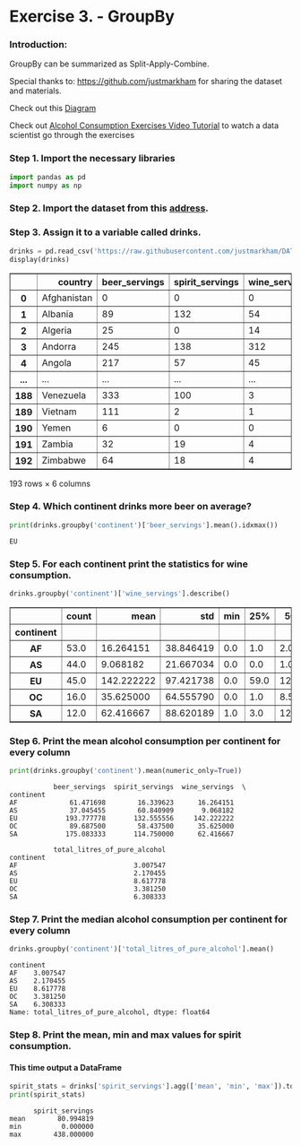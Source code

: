 # Exercise 3. - GroupBy

### Introduction:

GroupBy can be summarized as Split-Apply-Combine.

Special thanks to: https://github.com/justmarkham for sharing the dataset and materials.

Check out this [Diagram](http://i.imgur.com/yjNkiwL.png)  

Check out [Alcohol Consumption Exercises Video Tutorial](https://youtu.be/az67CMdmS6s) to watch a data scientist go through the exercises


### Step 1. Import the necessary libraries


```python
import pandas as pd
import numpy as np
```

### Step 2. Import the dataset from this [address](https://raw.githubusercontent.com/justmarkham/DAT8/master/data/drinks.csv). 

### Step 3. Assign it to a variable called drinks.


```python
drinks = pd.read_csv('https://raw.githubusercontent.com/justmarkham/DAT8/master/data/drinks.csv', sep=",")
display(drinks)
```


<div>
<style scoped>
    .dataframe tbody tr th:only-of-type {
        vertical-align: middle;
    }

    .dataframe tbody tr th {
        vertical-align: top;
    }

    .dataframe thead th {
        text-align: right;
    }
</style>
<table border="1" class="dataframe">
  <thead>
    <tr style="text-align: right;">
      <th></th>
      <th>country</th>
      <th>beer_servings</th>
      <th>spirit_servings</th>
      <th>wine_servings</th>
      <th>total_litres_of_pure_alcohol</th>
      <th>continent</th>
    </tr>
  </thead>
  <tbody>
    <tr>
      <th>0</th>
      <td>Afghanistan</td>
      <td>0</td>
      <td>0</td>
      <td>0</td>
      <td>0.0</td>
      <td>AS</td>
    </tr>
    <tr>
      <th>1</th>
      <td>Albania</td>
      <td>89</td>
      <td>132</td>
      <td>54</td>
      <td>4.9</td>
      <td>EU</td>
    </tr>
    <tr>
      <th>2</th>
      <td>Algeria</td>
      <td>25</td>
      <td>0</td>
      <td>14</td>
      <td>0.7</td>
      <td>AF</td>
    </tr>
    <tr>
      <th>3</th>
      <td>Andorra</td>
      <td>245</td>
      <td>138</td>
      <td>312</td>
      <td>12.4</td>
      <td>EU</td>
    </tr>
    <tr>
      <th>4</th>
      <td>Angola</td>
      <td>217</td>
      <td>57</td>
      <td>45</td>
      <td>5.9</td>
      <td>AF</td>
    </tr>
    <tr>
      <th>...</th>
      <td>...</td>
      <td>...</td>
      <td>...</td>
      <td>...</td>
      <td>...</td>
      <td>...</td>
    </tr>
    <tr>
      <th>188</th>
      <td>Venezuela</td>
      <td>333</td>
      <td>100</td>
      <td>3</td>
      <td>7.7</td>
      <td>SA</td>
    </tr>
    <tr>
      <th>189</th>
      <td>Vietnam</td>
      <td>111</td>
      <td>2</td>
      <td>1</td>
      <td>2.0</td>
      <td>AS</td>
    </tr>
    <tr>
      <th>190</th>
      <td>Yemen</td>
      <td>6</td>
      <td>0</td>
      <td>0</td>
      <td>0.1</td>
      <td>AS</td>
    </tr>
    <tr>
      <th>191</th>
      <td>Zambia</td>
      <td>32</td>
      <td>19</td>
      <td>4</td>
      <td>2.5</td>
      <td>AF</td>
    </tr>
    <tr>
      <th>192</th>
      <td>Zimbabwe</td>
      <td>64</td>
      <td>18</td>
      <td>4</td>
      <td>4.7</td>
      <td>AF</td>
    </tr>
  </tbody>
</table>
<p>193 rows × 6 columns</p>
</div>


### Step 4. Which continent drinks more beer on average?


```python
print(drinks.groupby('continent')['beer_servings'].mean().idxmax())
```

    EU


### Step 5. For each continent print the statistics for wine consumption.


```python
drinks.groupby('continent')['wine_servings'].describe()
```




<div>
<style scoped>
    .dataframe tbody tr th:only-of-type {
        vertical-align: middle;
    }

    .dataframe tbody tr th {
        vertical-align: top;
    }

    .dataframe thead th {
        text-align: right;
    }
</style>
<table border="1" class="dataframe">
  <thead>
    <tr style="text-align: right;">
      <th></th>
      <th>count</th>
      <th>mean</th>
      <th>std</th>
      <th>min</th>
      <th>25%</th>
      <th>50%</th>
      <th>75%</th>
      <th>max</th>
    </tr>
    <tr>
      <th>continent</th>
      <th></th>
      <th></th>
      <th></th>
      <th></th>
      <th></th>
      <th></th>
      <th></th>
      <th></th>
    </tr>
  </thead>
  <tbody>
    <tr>
      <th>AF</th>
      <td>53.0</td>
      <td>16.264151</td>
      <td>38.846419</td>
      <td>0.0</td>
      <td>1.0</td>
      <td>2.0</td>
      <td>13.00</td>
      <td>233.0</td>
    </tr>
    <tr>
      <th>AS</th>
      <td>44.0</td>
      <td>9.068182</td>
      <td>21.667034</td>
      <td>0.0</td>
      <td>0.0</td>
      <td>1.0</td>
      <td>8.00</td>
      <td>123.0</td>
    </tr>
    <tr>
      <th>EU</th>
      <td>45.0</td>
      <td>142.222222</td>
      <td>97.421738</td>
      <td>0.0</td>
      <td>59.0</td>
      <td>128.0</td>
      <td>195.00</td>
      <td>370.0</td>
    </tr>
    <tr>
      <th>OC</th>
      <td>16.0</td>
      <td>35.625000</td>
      <td>64.555790</td>
      <td>0.0</td>
      <td>1.0</td>
      <td>8.5</td>
      <td>23.25</td>
      <td>212.0</td>
    </tr>
    <tr>
      <th>SA</th>
      <td>12.0</td>
      <td>62.416667</td>
      <td>88.620189</td>
      <td>1.0</td>
      <td>3.0</td>
      <td>12.0</td>
      <td>98.50</td>
      <td>221.0</td>
    </tr>
  </tbody>
</table>
</div>



### Step 6. Print the mean alcohol consumption per continent for every column


```python
print(drinks.groupby('continent').mean(numeric_only=True))
```

               beer_servings  spirit_servings  wine_servings  \
    continent                                                  
    AF             61.471698        16.339623      16.264151   
    AS             37.045455        60.840909       9.068182   
    EU            193.777778       132.555556     142.222222   
    OC             89.687500        58.437500      35.625000   
    SA            175.083333       114.750000      62.416667   
    
               total_litres_of_pure_alcohol  
    continent                                
    AF                             3.007547  
    AS                             2.170455  
    EU                             8.617778  
    OC                             3.381250  
    SA                             6.308333  


### Step 7. Print the median alcohol consumption per continent for every column


```python
drinks.groupby('continent')['total_litres_of_pure_alcohol'].mean()
```




    continent
    AF    3.007547
    AS    2.170455
    EU    8.617778
    OC    3.381250
    SA    6.308333
    Name: total_litres_of_pure_alcohol, dtype: float64



### Step 8. Print the mean, min and max values for spirit consumption.
#### This time output a DataFrame


```python
spirit_stats = drinks['spirit_servings'].agg(['mean', 'min', 'max']).to_frame()
print(spirit_stats)
```

          spirit_servings
    mean        80.994819
    min          0.000000
    max        438.000000

